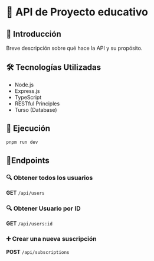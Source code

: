 # 📡 API de Proyecto educativo

## 🚀 Introducción
Breve descripción sobre qué hace la API y su propósito.

## 🛠️ Tecnologías Utilizadas
- Node.js
- Express.js
- TypeScript
- RESTful Principles
- Turso (Database)

## 📌 Ejecución
```bash
pnpm run dev
```
## 🔗Endpoints
### 🔍 Obtener todos los usuarios
**GET** `/api/users`
### 🔍 Obtener Usuario por ID
**GET** `/api/users:id`

### ➕ Crear una nueva suscripción
**POST** `/api/subscriptions`
